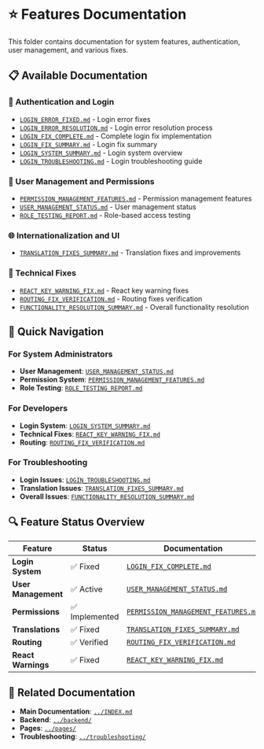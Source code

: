 # ⭐ Features Documentation

This folder contains documentation for system features, authentication, user management, and various fixes.

## 📋 Available Documentation

### 🔐 Authentication and Login
- [`LOGIN_ERROR_FIXED.md`](LOGIN_ERROR_FIXED.md) - Login error fixes
- [`LOGIN_ERROR_RESOLUTION.md`](LOGIN_ERROR_RESOLUTION.md) - Login error resolution process
- [`LOGIN_FIX_COMPLETE.md`](LOGIN_FIX_COMPLETE.md) - Complete login fix implementation
- [`LOGIN_FIX_SUMMARY.md`](LOGIN_FIX_SUMMARY.md) - Login fix summary
- [`LOGIN_SYSTEM_SUMMARY.md`](LOGIN_SYSTEM_SUMMARY.md) - Login system overview
- [`LOGIN_TROUBLESHOOTING.md`](LOGIN_TROUBLESHOOTING.md) - Login troubleshooting guide

### 👥 User Management and Permissions
- [`PERMISSION_MANAGEMENT_FEATURES.md`](PERMISSION_MANAGEMENT_FEATURES.md) - Permission management features
- [`USER_MANAGEMENT_STATUS.md`](USER_MANAGEMENT_STATUS.md) - User management status
- [`ROLE_TESTING_REPORT.md`](ROLE_TESTING_REPORT.md) - Role-based access testing

### 🌐 Internationalization and UI
- [`TRANSLATION_FIXES_SUMMARY.md`](TRANSLATION_FIXES_SUMMARY.md) - Translation fixes and improvements

### 🔧 Technical Fixes
- [`REACT_KEY_WARNING_FIX.md`](REACT_KEY_WARNING_FIX.md) - React key warning fixes
- [`ROUTING_FIX_VERIFICATION.md`](ROUTING_FIX_VERIFICATION.md) - Routing fixes verification
- [`FUNCTIONALITY_RESOLUTION_SUMMARY.md`](FUNCTIONALITY_RESOLUTION_SUMMARY.md) - Overall functionality resolution

## 🎯 Quick Navigation

### For System Administrators
- **User Management**: [`USER_MANAGEMENT_STATUS.md`](USER_MANAGEMENT_STATUS.md)
- **Permission System**: [`PERMISSION_MANAGEMENT_FEATURES.md`](PERMISSION_MANAGEMENT_FEATURES.md)
- **Role Testing**: [`ROLE_TESTING_REPORT.md`](ROLE_TESTING_REPORT.md)

### For Developers
- **Login System**: [`LOGIN_SYSTEM_SUMMARY.md`](LOGIN_SYSTEM_SUMMARY.md)
- **Technical Fixes**: [`REACT_KEY_WARNING_FIX.md`](REACT_KEY_WARNING_FIX.md)
- **Routing**: [`ROUTING_FIX_VERIFICATION.md`](ROUTING_FIX_VERIFICATION.md)

### For Troubleshooting
- **Login Issues**: [`LOGIN_TROUBLESHOOTING.md`](LOGIN_TROUBLESHOOTING.md)
- **Translation Issues**: [`TRANSLATION_FIXES_SUMMARY.md`](TRANSLATION_FIXES_SUMMARY.md)
- **Overall Issues**: [`FUNCTIONALITY_RESOLUTION_SUMMARY.md`](FUNCTIONALITY_RESOLUTION_SUMMARY.md)

## 🔍 Feature Status Overview

| Feature | Status | Documentation |
|---------|--------|---------------|
| **Login System** | ✅ Fixed | [`LOGIN_FIX_COMPLETE.md`](LOGIN_FIX_COMPLETE.md) |
| **User Management** | ✅ Active | [`USER_MANAGEMENT_STATUS.md`](USER_MANAGEMENT_STATUS.md) |
| **Permissions** | ✅ Implemented | [`PERMISSION_MANAGEMENT_FEATURES.md`](PERMISSION_MANAGEMENT_FEATURES.md) |
| **Translations** | ✅ Fixed | [`TRANSLATION_FIXES_SUMMARY.md`](TRANSLATION_FIXES_SUMMARY.md) |
| **Routing** | ✅ Verified | [`ROUTING_FIX_VERIFICATION.md`](ROUTING_FIX_VERIFICATION.md) |
| **React Warnings** | ✅ Fixed | [`REACT_KEY_WARNING_FIX.md`](REACT_KEY_WARNING_FIX.md) |

## 🔗 Related Documentation

- **Main Documentation**: [`../INDEX.md`](../INDEX.md)
- **Backend**: [`../backend/`](../backend/)
- **Pages**: [`../pages/`](../pages/)
- **Troubleshooting**: [`../troubleshooting/`](../troubleshooting/)